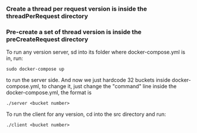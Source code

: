 ### Create a thread per request version is inside the threadPerRequest directory
### Pre-create a set of thread version is inside the preCreateRequest directory

To run any version server, sd into its folder where docker-compose.yml is in, run:

```
sudo docker-compose up
```
to run the server side. And now we just hardcode 32 buckets inside docker-compose.yml, to change it, just change the "command"
line inside the docker-compose.yml, the format is 

```
./server <bucket number>
```

To run the client for any version, cd into the src directory and run:

```
./client <bucket number>
```
